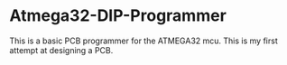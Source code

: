 # Atmega32-DIP-Programmer
This is a basic PCB programmer for the ATMEGA32 mcu.
This is my first attempt at designing a PCB.
